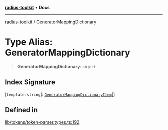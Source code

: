 [**radius-toolkit**](../README.md) • **Docs**

***

[radius-toolkit](../globals.md) / GeneratorMappingDictionary

# Type Alias: GeneratorMappingDictionary

> **GeneratorMappingDictionary**: `object`

## Index Signature

 \[`template`: `string`\]: [`GeneratorMappingDictionaryItem`](GeneratorMappingDictionaryItem.md)[]

## Defined in

[lib/tokens/token-parser.types.ts:192](https://github.com/rangle/radius-token-tango/blob/5b6e6f5adbda55f8c41a4c8308d1d8885a9b9a2f/packages/radius-toolkit/src/lib/tokens/token-parser.types.ts#L192)
